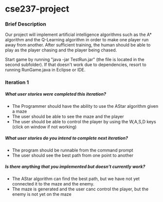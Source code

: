 # cse237-project

### Brief Description ###

Our project will implement artificial intelligence algorithms such as the A* algorithm and the Q-Learning algorithm in order to make one player run away from another. After sufficient training, the human should be able to play as the player chasing and the player being chased. 

Start game by running "java -jar TestRun.jar" (the file is located in the second subfolder). If that doesn't work due to dependencies, resort to running RunGame.java in Eclipse or IDE. 

### Iteration 1 ###

##### What user stories were completed this iteration?
* The Programmer should have the ability to use the AStar algorithm given a maze
* The user should be able to see the maze and the player
* The user should be able to control the player by using the W,A,S,D keys (click on window if not working)

##### What user stories do you intend to complete next iteration?
* The program should be runnable from the command prompt
* The user should see the best path from one point to another

##### Is there anything that you implemented but doesn't currently work?
* The AStar algorithm can find the best path, but we have not yet connected it to the maze and the enemy.
* The maze is generated and the user canc control the player, but the enemy is not yet on the maze
